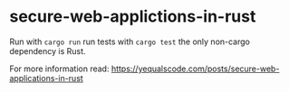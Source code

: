 # secure-web-applictions-in-rust

Run with `cargo run` run tests with `cargo test` the only non-cargo dependency is Rust.

For more information read: https://yequalscode.com/posts/secure-web-applications-in-rust
